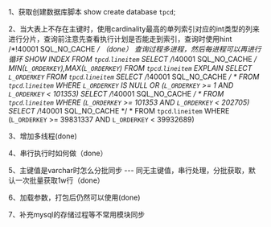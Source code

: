1、获取创建数据库脚本
show create database `tpcd`;

2、当大表上不存在主键时，使用cardinality最高的单列索引对应的int类型的列来进行分片，查询前注意先查看执行计划是否能走到索引，查询时使用hint /*!40001 SQL_NO_CACHE */ （done）
查询过程多进程，然后每进程可以再进行循环
SHOW INDEX FROM `tpcd`.`lineitem`
SELECT /*!40001 SQL_NO_CACHE */ MIN(`L_ORDERKEY`),MAX(`L_ORDERKEY`) FROM `tpcd`.`lineitem`
EXPLAIN SELECT `L_ORDERKEY` FROM `tpcd`.`lineitem`
SELECT /*!40001 SQL_NO_CACHE */ * FROM `tpcd`.`lineitem` WHERE `L_ORDERKEY` IS NULL OR (`L_ORDERKEY` >= 1 AND `L_ORDERKEY` < 101353)
SELECT /*!40001 SQL_NO_CACHE */ * FROM `tpcd`.`lineitem` WHERE (`L_ORDERKEY` >= 101353 AND `L_ORDERKEY` < 202705)
SELECT /*!40001 SQL_NO_CACHE */ * FROM `tpcd`.`lineitem` WHERE (`L_ORDERKEY` >= 39831337 AND `L_ORDERKEY` < 39932689)

3、增加多线程(done)

4、串行执行时如何做（done）

5、主键值是varchar时怎么分批同步 --- 同无主键值，串行处理，分批获取，默认一次批量获取1w行（done）


6、加载参数，打包后仍然可以使用(done)


7、补充mysql的存储过程等不常用模块同步